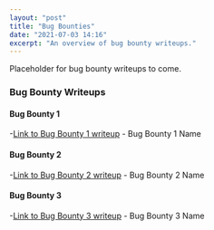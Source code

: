 ```yaml
---
layout: "post"
title: "Bug Bounties"
date: "2021-07-03 14:16"
excerpt: "An overview of bug bounty writeups."
---
```

Placeholder for bug bounty writeups to come.

### Bug Bounty Writeups

#### Bug Bounty 1
-[Link to Bug Bounty 1 writeup](https://www.youtube.com/watch?v=g3dkRsTqdDA) - Bug Bounty 1 Name

#### Bug Bounty 2
-[Link to Bug Bounty 2 writeup](https://www.youtube.com/watch?v=g3dkRsTqdDA) - Bug Bounty 2 Name

#### Bug Bounty 3
-[Link to Bug Bounty 3 writeup](https://www.youtube.com/watch?v=g3dkRsTqdDA) - Bug Bounty 3 Name


